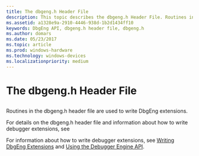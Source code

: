 ```yaml
---
title: The dbgeng.h Header File
description: This topic describes the dbgeng.h Header File. Routines in the dbgeng.h header file are used to write DbgEng extensions.
ms.assetid: a1328e9a-2910-4446-938d-1b2d1434ff10
keywords: DbgEng API, dbgeng.h header file, dbgeng.h
ms.author: domars
ms.date: 05/23/2017
ms.topic: article
ms.prod: windows-hardware
ms.technology: windows-devices
ms.localizationpriority: medium
---
```


# The dbgeng.h Header File


## <span id="ddk_the_dbgeng_h_header_file_dbg"></span><span id="DDK_THE_DBGENG_H_HEADER_FILE_DBG"></span>


Routines in the dbgeng.h header file are used to write DbgEng extensions.

For details on the dbgeng.h header file and information about how to write debugger extensions, see

For information about how to write debugger extensions, see [Writing DbgEng Extensions](writing-dbgeng-extensions.md) and [Using the Debugger Engine API](using-the-debugger-engine-api.md).

 

 





